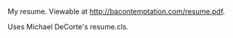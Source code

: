 My resume. Viewable at <http://bacontemptation.com/resume.pdf>.

Uses Michael DeCorte's resume.cls.
